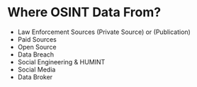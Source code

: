 # Where OSINT Data From? 

- Law Enforcement Sources (Private Source) or (Publication)
- Paid Sources
- Open Source
- Data Breach 
- Social Engineering & HUMINT
- Social Media
- Data Broker